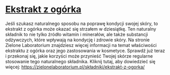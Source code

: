 # [Ekstrakt z ogórka](https://zielonelaboratorium.pl/składniki/ekstrakt-z-ogorka/)

Jeśli szukasz naturalnego sposobu na poprawę kondycji swojej skóry, to ekstrakt z ogórka może okazać się strzałem w dziesiątkę. Ten naturalny składnik to nie tylko źródło witamin i minerałów, ale także substancji odżywczych, które wpływają na kondycję i zdrowie skóry. Na stronie Zielone Laboratorium znajdziesz więcej informacji na temat właściwości ekstraktu z ogórka oraz jego zastosowania w kosmetyce. Sprawdź już teraz i przekonaj się, jakie korzyści może przynieść Twojej skórze regularne stosowanie tego naturalnego składnika. Kliknij tutaj, aby dowiedzieć się więcej: https://zielonelaboratorium.pl/składniki/ekstrakt-z-ogorka/